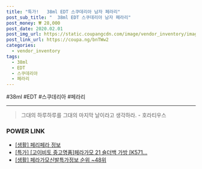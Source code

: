 ```yaml
--- 
title: "특가!   38ml EDT 스쿠데리아 남자 페라리" 
post_sub_title: "  38ml EDT 스쿠데리아 남자 페라리" 
post_money: ₩ 28,000 
post_date: 2020.02.01 
post_img_url: https://static.coupangcdn.com/image/vendor_inventory/images/2018/07/05/20/7/4ab3b522-a673-4f78-9e0d-92c12015bb82.jpg 
post_link_url: https://coupa.ng/bnTWw2 
categories: 
  - vendor_inventory 
tags: 
  - 38ml 
  - EDT 
  - 스쿠데리아 
  - 페라리 
--- 
```

  #38ml #EDT #스쿠데리아 #페라리 
<hr> 

> 그대의 하루하루를 그대의 마지막 날이라고 생각하라. - 호라티우스 


### POWER LINK

* <a href="https://blog.naver.com/fash111/221768358806" target="_blank"> [생활] 페리페라 정보 </a>
* <a href="https://blog.naver.com/an0733/221792853858" target="_blank">[특가] [고이비토 중고명품]페라가모 21 숄더백 가방 [K571...</a>
* <a href="https://blog.naver.com/sakai111/221774152626" target="_blank"> [생활] 페라가모신발특가정보 순위 ~48위</a>
